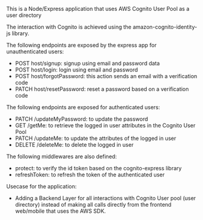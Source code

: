 This is a Node/Express application that uses AWS Cognito User Pool as a user directory

The interaction with Cognito is achieved using the amazon-cognito-identity-js library. 

The following endpoints are exposed by the express app for unauthenticated users: 

- POST host/signup: signup using email and password data
- POST host/login: login using email and password
- POST host/forgotPassword: this action sends an email with a verification code
- PATCH host/resetPassword: reset a password based on a verification code

The following endpoints are exposed for authenticated users:

- PATCH /updateMyPassword: to update the password
- GET /getMe: to retrieve the logged in user attributes in the Cognito User Pool
- PATCH /updateMe: to update the attributes of the logged in user
- DELETE /deleteMe: to delete the logged in user

The following middlewares are also defined: 
- protect: to verify the id token based on the cognito-express library
- refreshToken: to refresh the token of the authenticated user

Usecase for the application:
- Adding a Backend Layer for all interactions with Cognito User pool (user directory) instead of making all calls directly from the frontend web/mobile that uses the AWS SDK.
